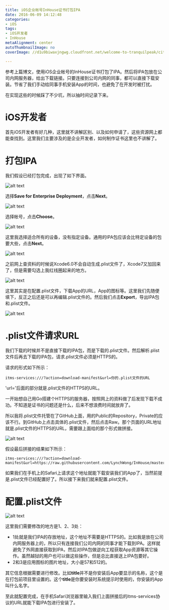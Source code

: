 ```yaml
---
title: iOS企业帐号InHouse证书打包IPA
date: 2016-06-09 14:12:48
categories: 
- iOS
tags: 
- iOS开发者
- InHouse
metaAlignment: center
autoThumbnailImage: no
coverImage: //d1u9biwaxjngwg.cloudfront.net/welcome-to-tranquilpeak/city.jpg

---
```


参考上篇博文，使用iOS企业帐号的InHouse证书打包了IPA。然后将IPA包放在公司内网服务器，给出下载链接。只要连接到公司内网的同事，都可以直接下载安装。节省了我们手动给同事手机安装App的时间，也避免了在开发时被打扰。

在实现这些的时候踩了不少坑，所以抽时间记录下来。
<!--more-->

# iOS开发者

首先iOS开发者有好几种，这里就不讲解区别、以及如何申请了，这些资源网上都能查找到。这里我们主要涉及的是企业开发者，如何制作证书这里也不讲解了。

# 打包IPA

我们假设已经打包完成，出现了如下界面。

![alt text](/img/InHouse/1.png)

选择**Save for Enterprise Deployment**，点击**Next**。

![alt text](/img/InHouse/2.png)

选择帐号，点击**Choose**。

![alt text](/img/InHouse/3.png)

这里我选择适合所有的设备，没有指定设备。通用的IPA包应该会比特定设备的包要大些，点击**Next**。

![alt text](/img/InHouse/4.png)

之前网上查资料的时候说Xcode6.0不会自动生成.plist文件了，Xcode7又加回来了，但是需要勾选上我红线圈起来的地方。

![alt text](/img/InHouse/5.png)

这里其实是在配置.plist文件，下载App的URL，App的图标等。这里我们先随便填下，反正之后还是可以再编辑.plist文件的。然后我们点击**Export**，导出IPA包和.plist文件。

![alt text](/img/InHouse/6.png)

# .plist文件请求URL

我们下载的时候并不是直接下载的IPA包，而是下载的.plist文件。然后解析.plist文件后再去下载的IPA包，请求.plist文件必须是HTTPS的。

请求的形式如下所示：

	itms-services:///?action=download-manifest&url=你的.plist文件的URL

'url='后面的部分就是.plist文件的HTTPS的URL。

一开始想自己用Go搭建个HTTPS的服务器，按照网上的资料做了后发现下载不成功。不知道是证书的问题还是什么，后来不想浪费时间就放弃了。

所以我将.plist文件托管在了GitHub上面，用的Public的Repository，Private的应该不行。到GitHub上点击具体的.plist文件，然后点击Raw。那个页面的URL地址就是.plist文件的HTTPS的URL，需要跟上面给的那个形式做拼接。

![alt text](/img/InHouse/7.png)

假设最后拼接的结果如下所示：

	itms-services:///?action=download-manifest&url=https://raw.githubusercontent.com/LynchWong/InHouse/master/OnLine/manifest.plist

如果我们在手机上的Safari上请求这个地址就能下载安装我们的App了，当然前提是.plist文件已经配置好了。所以接下来我们就来配置.plist文件。

# 配置.plist文件

![alt text](/img/InHouse/8.png)

这里我们需要修改的地方是1、2、3处：

* 1处就是我们IPA的存放地址，这个地址不需要是HTTPS的。比如我是放在公司内网服务器上的，所以只有连接我们公司内网的同事才能下载到IPA。这样就避免了外网直接获取到IPA，然后对IPA包做逆向工程获取App资源等其它操作。虽然越狱的用户也可以做这些操作，但是总比直接送上IPA包要好。
* 2和3是应用图标的图片地址，大小是57和512的。

其它信息根据需要进行修改。比如**title**并不是你安装后App要显示的名称，这个是在打包前项目里设置的。这个**title**是你要安装时系统提示时使用的，你安装的App叫什么名字。

至此就配置完成，在手机Safari浏览器里输入我们上面拼接后的itms-services协议的URL就能下载IPA包进行安装了。
